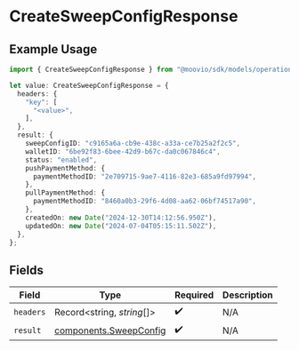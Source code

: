 # CreateSweepConfigResponse

## Example Usage

```typescript
import { CreateSweepConfigResponse } from "@moovio/sdk/models/operations";

let value: CreateSweepConfigResponse = {
  headers: {
    "key": [
      "<value>",
    ],
  },
  result: {
    sweepConfigID: "c9165a6a-cb9e-438c-a33a-ce7b25a2f2c5",
    walletID: "6be92f83-6bee-42d9-b67c-da0c067846c4",
    status: "enabled",
    pushPaymentMethod: {
      paymentMethodID: "2e709715-9ae7-4116-82e3-685a9fd97994",
    },
    pullPaymentMethod: {
      paymentMethodID: "8460a0b3-29f6-4d08-aa62-06bf74517a90",
    },
    createdOn: new Date("2024-12-30T14:12:56.950Z"),
    updatedOn: new Date("2024-07-04T05:15:11.502Z"),
  },
};
```

## Fields

| Field                                                            | Type                                                             | Required                                                         | Description                                                      |
| ---------------------------------------------------------------- | ---------------------------------------------------------------- | ---------------------------------------------------------------- | ---------------------------------------------------------------- |
| `headers`                                                        | Record<string, *string*[]>                                       | :heavy_check_mark:                                               | N/A                                                              |
| `result`                                                         | [components.SweepConfig](../../models/components/sweepconfig.md) | :heavy_check_mark:                                               | N/A                                                              |